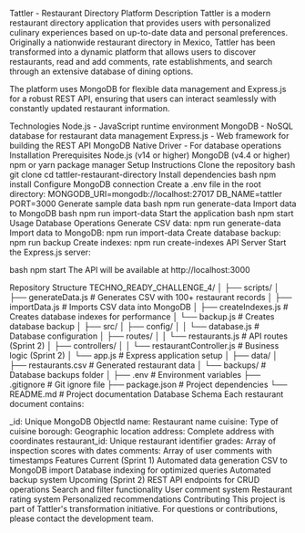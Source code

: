 Tattler - Restaurant Directory Platform
Description
Tattler is a modern restaurant directory application that provides users with personalized culinary experiences based on up-to-date data and personal preferences. Originally a nationwide restaurant directory in Mexico, Tattler has been transformed into a dynamic platform that allows users to discover restaurants, read and add comments, rate establishments, and search through an extensive database of dining options.

The platform uses MongoDB for flexible data management and Express.js for a robust REST API, ensuring that users can interact seamlessly with constantly updated restaurant information.

Technologies
Node.js - JavaScript runtime environment
MongoDB - NoSQL database for restaurant data management
Express.js - Web framework for building the REST API
MongoDB Native Driver - For database operations
Installation
Prerequisites
Node.js (v14 or higher)
MongoDB (v4.4 or higher)
npm or yarn package manager
Setup Instructions
Clone the repository
bash
   git clone <repository-url>
   cd tattler-restaurant-directory
Install dependencies
bash
   npm install
Configure MongoDB connection Create a .env file in the root directory:
   MONGODB_URI=mongodb://localhost:27017
   DB_NAME=tattler
   PORT=3000
Generate sample data
bash
   npm run generate-data
Import data to MongoDB
bash
   npm run import-data
Start the application
bash
   npm start
Usage
Database Operations
Generate CSV data: npm run generate-data
Import data to MongoDB: npm run import-data
Create database backup: npm run backup
Create indexes: npm run create-indexes
API Server
Start the Express.js server:

bash
npm start
The API will be available at http://localhost:3000

Repository Structure
TECHNO_READY_CHALLENGE_4/
│
├── scripts/
│   ├── generateData.js          # Generates CSV with 100+ restaurant records
│   ├── importData.js             # Imports CSV data into MongoDB
│   ├── createIndexes.js          # Creates database indexes for performance
│   └── backup.js                 # Creates database backup
│
├── src/
│   ├── config/
│   │   └── database.js           # Database configuration
│   ├── routes/
│   │   └── restaurants.js        # API routes (Sprint 2)
│   ├── controllers/
│   │   └── restaurantController.js # Business logic (Sprint 2)
│   └── app.js                    # Express application setup
│
├── data/
│   ├── restaurants.csv           # Generated restaurant data
│   └── backups/                  # Database backups folder
│
├── .env                          # Environment variables
├── .gitignore                    # Git ignore file
├── package.json                  # Project dependencies
└── README.md                     # Project documentation
Database Schema
Each restaurant document contains:

_id: Unique MongoDB ObjectId
name: Restaurant name
cuisine: Type of cuisine
borough: Geographic location
address: Complete address with coordinates
restaurant_id: Unique restaurant identifier
grades: Array of inspection scores with dates
comments: Array of user comments with timestamps
Features
Current (Sprint 1)
Automated data generation
CSV to MongoDB import
Database indexing for optimized queries
Automated backup system
Upcoming (Sprint 2)
REST API endpoints for CRUD operations
Search and filter functionality
User comment system
Restaurant rating system
Personalized recommendations
Contributing
This project is part of Tattler's transformation initiative. For questions or contributions, please contact the development team.

